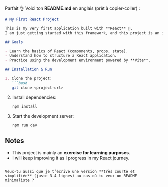 Parfait 👌 Voici ton **README.md** en anglais (prêt à copier-coller) :

````markdown
# My First React Project

This is my very first application built with **React** 🎉.  
I am just getting started with this framework, and this project is an important step to learn and improve my front-end development skills.

## Goals

- Learn the basics of React (components, props, state).  
- Understand how to structure a React application.  
- Practice using the development environment powered by **Vite**.  

## Installation & Run

1. Clone the project:  
   ```bash
   git clone <project-url>
````

2. Install dependencies:

   ```bash
   npm install
   ```

3. Start the development server:

   ```bash
   npm run dev
   ```

## Notes

* This project is mainly an **exercise for learning purposes**.
* I will keep improving it as I progress in my React journey.

```

Veux-tu aussi que je t’écrive une version **très courte et simplifiée** (juste 3–4 lignes) au cas où tu veux un README minimaliste ?
```
